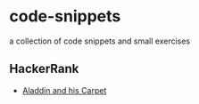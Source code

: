 # code-snippets
a collection of code snippets and small exercises

## HackerRank
- [Aladdin and his Carpet](hacker-rank/Aladdin.js)
